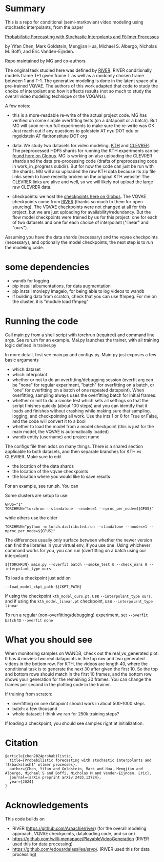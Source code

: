 # Summary

This is a repo for conditional (semi-markovian) video modeling using stochastic interpolants, from the paper

[Probabilistic Forecasting with Stochastic Interpolants and Föllmer Processes](https://arxiv.org/abs/2403.13724)

by Yifan Chen, Mark Goldstein, Mengjian Hua, Michael S. Albergo, Nicholas M. Boffi, and Eric Vanden-Eijnden.

Repo maintained by MG and co-authors.

The original task studied here was defined by [RIVER](https://github.com/Araachie/river). RIVER conditionally models frame T+1 given frame T as well as a randomly chosen frame between 1 and T-1. The generative modeling is done in the latent space of a pre-trained VQVAE. The authors of this work adapted that code to study the choice of interpolant and how it affects results (not so much to study the overall video modeling technique or the VQGANs).

A few notes:

- this is a more-readable re-write of the actual project code. MG has verified on some simple overfitting tests (on a datapoint or a batch). But MG will soon re-run full experiments to make sure the re-write was OK. Just reach out if any questions to goldstein AT nyu DOT edu or mgoldstein AT flatironstitute DOT org

- data: We study two datasets for video modeling, [KTH](https://www.csc.kth.se/cvap/actions/) and [CLEVRER](http://clevrer.csail.mit.edu/). The preprocessed HDF5 shards for running the KTH experiments can be [found here on Globus](https://app.globus.org/file-manager/collections/41785d4d-0395-41d7-80d5-c35c46396c95/overview). MG is working on also uploading the CLEVRER shards and the data pre-processing code (drafts of preprocessing code in work_in_progress subdir). But for now the code can just be run with the shards. 
MG will also uploaded the raw KTH data because its zip file links seem to have recently broken on the original KTH website! The CLEVRER links are alive and well, so we will likely not upload the large raw CLEVRER data.

- checkpoints: we host the [checkpoints here on Globus](https://app.globus.org/file-manager/collections/1b49bb33-ce78-4dd8-bb0d-bc5736d0ce18/overview). The VQVAE checkpoints come from [RIVER](https://github.com/Araachie/river?tab=readme-ov-file#pretrained-models) 
(thanks so much to them for open sourcing). The VQVAE checkpoints were not changed at all for this project, but we are just uploading for availability/redundancy. But the flow model checkpoints were trained by us for this project: one for each of two datasets and one for each choice of interpolant ("linear" and "ours").

Assuming you have the data shards (necessary) and the vqvae checkpoints (necessary), and optionally the model checkpoints, the next step is to run the modeling code.

# some dependencies 

- wandb for logging
- pip install albumentations, for data augmentation 
- pip install moviepy imageio, for being able to log videos to wandb
- if building data from scratch, check that you can use ffmpeg. For me on the cluster, it is "module load ffmpeg"

# Running the code

Call main.py from a shell script with torchrun (required) and command line args. See run.sh for an example. Mai.py launches the trainer, with all training logic defined in trainer.py

In more detail, first see main.py and configs.py. Main.py just exposes a few basic arguments
- which dataset
- which interpolant
- whether or not to do an overfitting/debugging session (overfit arg can be "none" for regular experiment, "batch" for overfitting on a batch, or "one" for overfitting on a batch of one repeated datapoint). When overfitting, sampling always uses the overfitting batch for initial frames.
- whether or not to do a smoke test which sets all settings so that the script finishes quickly (about 100 steps) and you can identify that it loads and finishes without crashing while making sure that sampling, logging, and checkpointing all work. Use the ints 1 or 0 for True or False, and the code will convert it to a bool
- whether to load the model from a model checkpoint (this is just for the main model, the VQVAE is automatically loaded)
- wandb entity (username) and project name


The configs file then adds on many things. There is a shared section applicable to both datasets, and then separate branches for KTH vs CLEVRER. Make sure to edit
- the location of the data shards
- the location of the vqvae checkpoints
- the location where you would like to save results

For an example, see run.sh. You can 

Some clusters are setup to use 

```
GPUS="1"
TORCHRUN="torchrun --standalone --nnodes=1 --nproc_per_node=${GPUS}"
```

while others use the older

```
TORCHRUN="python -m torch.distributed.run --standalone --nnodes=1 --nproc_per_node=${GPUS}"
```
The differences usually only surface between whether the newer version can find the libraries in your virtual env, if you use one.
Using whichever command works for you, you can run (overfitting on a batch using our interpolant)
```
${TORCHRUN} main.py --overfit batch --smoke_test 0 --check_nans 0 --interpolant_type ours
```
To load a checkpoint just add on
```
--load_model_ckpt_path ${CKPT_PATH}
```

If using the checkpoint ```kth_model_ours.pt```, use ```--interpolant_type ours```, and if using the ```kth_model_linear.pt``` checkpoint, use ```--interpolant_type linear```

To run a regular (non-overfitting/debugging) experiment, set ```--overfit batch``` to ```--overfit none```

# What you should see

When monitoring samples on WANDB, check out the real_vs_generated plot. It has 4 movies: two real datapoints in the top row and two generated videos in the bottom row. For KTH, the videos are length 40, where the conditional task is to generate the next 30 after given the first 10. So the top and bottom rows should match in the first 10 frames, and the bottom row shows your generation
for the remaining 30 frames. You can change the frames per second in the plotting code in the trainer.

If training from scratch:
- overfitting on one datapoint should work in about 500-1000 steps
- batch: a few thousand 
- whole dataset: I think we ran for 250k training steps?

If loading a checkpoint, you should see samples right at initialization.


# Citation
```
@article{chen2024probabilistic,
  title={Probabilistic forecasting with stochastic interpolants and f$\backslash$" ollmer processes},
  author={Chen, Yifan and Goldstein, Mark and Hua, Mengjian and Albergo, Michael S and Boffi, Nicholas M and Vanden-Eijnden, Eric},
  journal={arXiv preprint arXiv:2403.13724},
  year={2024}
}
```

# Acknowledgements

This code builds on 

- RIVER (https://github.com/Araachie/river) (for the overall modeling approach, VQVAE checkpoints, dataloading code, and so on)
- https://github.com/willi-menapace/PlayableVideoGeneration (RIVER used this for data processing)
- https://github.com/edouardelasalles/srvp/. (RIVER used this for data processing)


